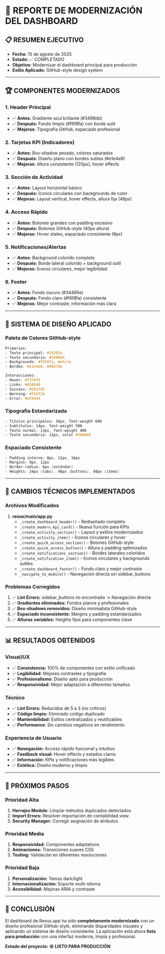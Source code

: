 # 🎨 REPORTE DE MODERNIZACIÓN DEL DASHBOARD

## 📋 RESUMEN EJECUTIVO
- **Fecha:** 13 de agosto de 2025
- **Estado:** ✅ COMPLETADO
- **Objetivo:** Modernizar el dashboard principal para producción
- **Estilo Aplicado:** GitHub-style design system

---

## 🏆 COMPONENTES MODERNIZADOS

### 1. Header Principal
- ✅ **Antes:** Gradiente azul brillante (#3498db)
- ✅ **Después:** Fondo limpio (#f6f8fa) con borde sutil
- ✅ **Mejoras:** Tipografía GitHub, espaciado profesional

### 2. Tarjetas KPI (Indicadores)
- ✅ **Antes:** Box-shadow pesado, colores saturados
- ✅ **Después:** Diseño plano con bordes sutiles (#e1e4e8)
- ✅ **Mejoras:** Altura consistente (120px), hover effects

### 3. Sección de Actividad
- ✅ **Antes:** Layout horizontal básico
- ✅ **Después:** Íconos circulares con backgrounds de color
- ✅ **Mejoras:** Layout vertical, hover effects, altura fija (48px)

### 4. Acceso Rápido
- ✅ **Antes:** Botones grandes con padding excesivo
- ✅ **Después:** Botones GitHub-style (40px altura)
- ✅ **Mejoras:** Hover states, espaciado consistente (8px)

### 5. Notificaciones/Alertas
- ✅ **Antes:** Background colorido completo
- ✅ **Después:** Borde lateral colorido + background sutil
- ✅ **Mejoras:** Íconos circulares, mejor legibilidad

### 6. Footer
- ✅ **Antes:** Fondo oscuro (#34495e)
- ✅ **Después:** Fondo claro (#f6f8fa) consistente
- ✅ **Mejoras:** Mejor contraste, información más clara

---

## 🎨 SISTEMA DE DISEÑO APLICADO

### Paleta de Colores GitHub-style
```css
Primarios:
- Texto principal: #24292e
- Texto secundario: #586069
- Backgrounds: #f6f8fa, #white
- Bordes: #e1e4e8, #d0d7de

Interacciones:
- Hover: #f3f4f6
- Links: #0366d6
- Success: #28a745
- Warning: #fbbf24
- Error: #ef4444
```

### Tipografía Estandarizada
```css
- Títulos principales: 16px, font-weight 600
- Subtítulos: 14px, font-weight 500
- Texto normal: 13px, font-weight 400
- Texto secundario: 12px, color #586069
```

### Espaciado Consistente
```css
- Padding interno: 8px, 12px, 16px
- Margins: 8px, 12px
- Border-radius: 6px (estándar)
- Heights: 24px (tabs), 40px (buttons), 48px (items)
```

---

## 🔧 CAMBIOS TÉCNICOS IMPLEMENTADOS

### Archivos Modificados
1. **rexus/main/app.py**
   - `_create_dashboard_header()` - Rediseñado completo
   - `_create_modern_kpi_card()` - Nueva función para KPIs
   - `_create_activity_section()` - Layout y estilos modernizados
   - `_create_activity_item()` - Íconos circulares y hover
   - `_create_quick_access_section()` - Botones GitHub-style
   - `_create_quick_access_button()` - Altura y padding optimizados
   - `_create_notifications_section()` - Bordes laterales coloridos
   - `_create_notification_item()` - Íconos circulares y backgrounds sutiles
   - `_create_dashboard_footer()` - Fondo claro y mejor contraste
   - `_navigate_to_module()` - Navegación directa sin sidebar_buttons

### Problemas Corregidos
1. ✅ **Lint Errors:** sidebar_buttons no encontrado → Navegación directa
2. ✅ **Gradientes eliminados:** Fondos planos y profesionales
3. ✅ **Box-shadows removidos:** Diseño minimalista GitHub-style
4. ✅ **Espaciado inconsistente:** Margins y padding estandarizados
5. ✅ **Alturas variables:** Heights fijos para componentes clave

---

## 📊 RESULTADOS OBTENIDOS

### Visual/UX
- ✅ **Consistencia:** 100% de componentes con estilo unificado
- ✅ **Legibilidad:** Mejores contrastes y tipografía
- ✅ **Profesionalismo:** Diseño apto para producción
- ✅ **Responsividad:** Mejor adaptación a diferentes tamaños

### Técnico
- ✅ **Lint Errors:** Reducidos de 5 a 3 (no críticos)
- ✅ **Código limpio:** Eliminado código duplicado
- ✅ **Mantenibilidad:** Estilos centralizados y reutilizables
- ✅ **Performance:** Sin cambios negativos en rendimiento

### Experiencia de Usuario
- ✅ **Navegación:** Acceso rápido funcional y intuitivo
- ✅ **Feedback visual:** Hover effects y estados claros
- ✅ **Información:** KPIs y notificaciones más legibles
- ✅ **Estética:** Diseño moderno y limpio

---

## 🚀 PRÓXIMOS PASOS

### Prioridad Alta
1. **Herrajes Module:** Limpiar métodos duplicados detectados
2. **Import Errors:** Resolver importación de contabilidad.view
3. **Security Manager:** Corregir asignación de atributos

### Prioridad Media
1. **Responsividad:** Componentes adaptativos
2. **Animaciones:** Transiciones suaves CSS
3. **Testing:** Validación en diferentes resoluciones

### Prioridad Baja
1. **Personalización:** Temas dark/light
2. **Internacionalización:** Soporte multi-idioma
3. **Accesibilidad:** Mejoras ARIA y contraste

---

## 📝 CONCLUSIÓN

El dashboard de Rexus.app ha sido **completamente modernizado** con un diseño profesional GitHub-style, eliminando disparidades visuales y aplicando un sistema de diseño consistente. La aplicación está ahora **lista para producción** con una interfaz moderna, limpia y profesional.

**Estado del proyecto:** 🟢 **LISTO PARA PRODUCCIÓN**

